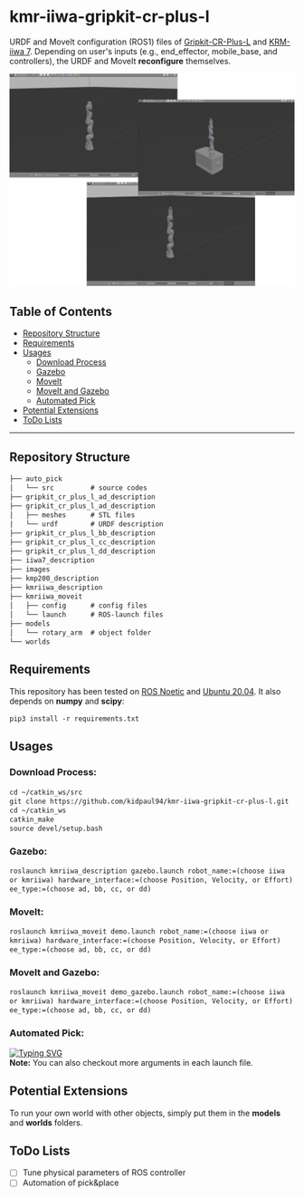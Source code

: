 # kmr-iiwa-gripkit-cr-plus-l
URDF and MoveIt configuration (ROS1) files of [Gripkit-CR-Plus-L](https://weiss-robotics.com/gripkit/) and [KRM-iiwa 7](https://www.kuka.com/en-us/products/mobility/mobile-robot-systems/kmr-iiwa). Depending on user's inputs (e.g., end_effector, mobile_base, and controllers), the URDF and MoveIt **reconfigure** themselves.

![Example 0](./images/demo.png)

## Table of Contents

- [Repository Structure](#repository-structure)
- [Requirements](#requirements)
- [Usages](#usages)
    - [Download Process](#download-process)
    - [Gazebo](#gazebo)
    - [MoveIt](#moveit)
    - [MoveIt and Gazebo](#moveit-and-gazebo)
    - [Automated Pick](#automated-pick)
- [Potential Extensions](#potential-extensions)
- [ToDo Lists](#todo-lists)

---

## Repository Structure
    ├── auto_pick
    │   └── src         # source codes
    ├── gripkit_cr_plus_l_ad_description
    ├── gripkit_cr_plus_l_ad_description
    │   ├── meshes      # STL files
    |   └── urdf        # URDF description
    ├── gripkit_cr_plus_l_bb_description
    ├── gripkit_cr_plus_l_cc_description
    ├── gripkit_cr_plus_l_dd_description
    ├── iiwa7_description
    ├── images              
    ├── kmp200_description
    ├── kmriiwa_description  
    ├── kmriiwa_moveit
    │   ├── config      # config files
    │   └── launch      # ROS-launch files
    ├── models
    │   └── rotary_arm  # object folder
    └── worlds

## Requirements

This repository has been tested on [ROS Noetic](http://wiki.ros.org/noetic/Installation/Ubuntu) and [Ubuntu 20.04](https://releases.ubuntu.com/focal/).
It also depends on **numpy** and **scipy**:

    pip3 install -r requirements.txt

## Usages

### Download Process:

    cd ~/catkin_ws/src
    git clone https://github.com/kidpaul94/kmr-iiwa-gripkit-cr-plus-l.git
    cd ~/catkin_ws
    catkin_make
    source devel/setup.bash
    
### Gazebo:

    roslaunch kmriiwa_description gazebo.launch robot_name:=(choose iiwa or kmriiwa) hardware_interface:=(choose Position, Velocity, or Effort) ee_type:=(choose ad, bb, cc, or dd)
    
### MoveIt:

    roslaunch kmriiwa_moveit demo.launch robot_name:=(choose iiwa or kmriiwa) hardware_interface:=(choose Position, Velocity, or Effort) ee_type:=(choose ad, bb, cc, or dd)

### MoveIt and Gazebo:

    roslaunch kmriiwa_moveit demo_gazebo.launch robot_name:=(choose iiwa or kmriiwa) hardware_interface:=(choose Position, Velocity, or Effort) ee_type:=(choose ad, bb, cc, or dd)

### Automated Pick:

<a href="https://git.io/typing-svg"><img src="https://readme-typing-svg.demolab.com?font=Anton&size=29&pause=1000&color=F70000&width=435&lines=TO+BE+CONTINUE" alt="Typing SVG" />
</a>
</br>
**Note:** You can also checkout more arguments in each launch file.

## Potential Extensions
To run your own world with other objects, simply put them in the **models** and **worlds** folders.

## ToDo Lists
- [ ] Tune physical parameters of ROS controller
- [ ] Automation of pick&place
